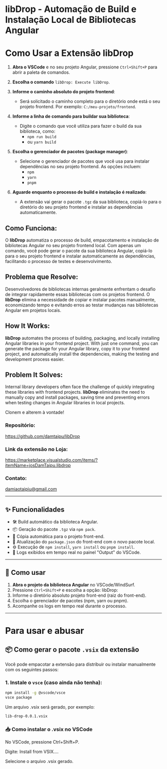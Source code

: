 # libDrop - Automação de Build e Instalação Local de Bibliotecas Angular

# Como Usar a Extensão **libDrop**

1. **Abra o VSCode** e no seu projeto Angular, pressione `Ctrl+Shift+P` para abrir a paleta de comandos.
   
2. **Escolha o comando** `libDrop: Execute libDrop`.

3. **Informe o caminho absoluto do projeto frontend**:
   - Será solicitado o caminho completo para o diretório onde está o seu projeto frontend. Por exemplo: `C:/meu-projeto/frontend`.

4. **Informe a linha de comando para buildar sua biblioteca**:
   - Digite o comando que você utiliza para fazer o build da sua biblioteca, como:
     - `npm run build`
     - ou `yarn build`
   
5. **Escolha o gerenciador de pacotes (package manager)**:
   - Selecione o gerenciador de pacotes que você usa para instalar dependências no seu projeto frontend. As opções incluem:
     - `npm`
     - `yarn`
     - `pnpm`

6. **Aguarde enquanto o processo de build e instalação é realizado**:
   - A extensão vai gerar o pacote `.tgz` da sua biblioteca, copiá-lo para o diretório do seu projeto frontend e instalar as dependências automaticamente.


## Como Funciona:
O **libDrop** automatiza o processo de build, empacotamento e instalação de bibliotecas Angular no seu projeto frontend local. Com apenas um comando, você pode gerar o pacote da sua biblioteca Angular, copiá-lo para o seu projeto frontend e instalar automaticamente as dependências, facilitando o processo de testes e desenvolvimento.

## Problema que Resolve:
Desenvolvedores de bibliotecas internas geralmente enfrentam o desafio de integrar rapidamente essas bibliotecas com os projetos frontend. O **libDrop** elimina a necessidade de copiar e instalar pacotes manualmente, economizando tempo e evitando erros ao testar mudanças nas bibliotecas Angular em projetos locais.

## How It Works:
**libDrop** automates the process of building, packaging, and locally installing Angular libraries in your frontend project. With just one command, you can generate the package for your Angular library, copy it to your frontend project, and automatically install the dependencies, making the testing and development process easier.

## Problem It Solves:
Internal library developers often face the challenge of quickly integrating these libraries with frontend projects. **libDrop** eliminates the need to manually copy and install packages, saving time and preventing errors when testing changes in Angular libraries in local projects.


Clonem e alterem à vontade!

### Repositório:

https://github.com/damtaipu/libDrop

### Link da extensão no Loja:

https://marketplace.visualstudio.com/items/?itemName=josDamTaipu.libdrop

### Contato:

damiaotaipiu@gmail.com

---

## ✨ Funcionalidades

- 🛠 Build automático da biblioteca Angular.
- 📦 Geração do pacote `.tgz` via `npm pack`.
- 📁 Cópia automática para o projeto front-end.
- 📌 Atualização do `package.json` do front-end com o novo pacote local.
- ⚙️ Execução de `npm install`, `yarn install` ou `pnpm install`.
- 🧾 Logs exibidos em tempo real no painel "Output" do VSCode.

---

## 🚀 Como usar

1. **Abra o projeto da biblioteca Angular** no VSCode/WindSurf.
2. Pressione `Ctrl+Shift+P` e escolha a opção: libDrop:
3. Informe o diretório absoluto projeto front-end (raiz do front-end).
4. Escolha o gerenciador de pacotes (npm, yarn ou pnpm).
5. Acompanhe os logs em tempo real durante o processo.

---


# Para usar e abusar
## 📦 Como gerar o pacote `.vsix` da extensão

Você pode empacotar a extensão para distribuir ou instalar manualmente com os seguintes passos:

### 1. Instale o `vsce` (caso ainda não tenha):
```bash
npm install -g @vscode/vsce
vsce package
```

Um arquivo .vsix será gerado, por exemplo:
```bash
lib-drop-0.0.1.vsix
```

### 📥 Como instalar o .vsix no VSCode
No VSCode, pressione Ctrl+Shift+P.

Digite: Install from VSIX....

Selecione o arquivo .vsix gerado.

